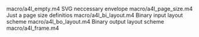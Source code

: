macro/a4l_empty.m4          SVG neccessary envelope 
macro/a4l_page_size.m4      Just a page size definitios
macro/a4l_bi_layout.m4      Binary input layout scheme
macro/a4l_bo_layout.m4      Binary output layout scheme
macro/a4l_frame.m4
